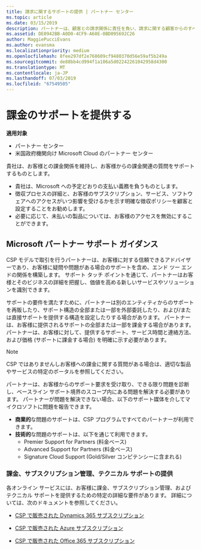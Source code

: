 ```yaml
---
title: 請求に関するサポートの提供 | パートナー センター
ms.topic: article
ms.date: 03/15/2019
description: パートナーは、顧客との請求関係に責任を負い、請求に関する顧客からのすべての質問に十分に対応する必要があります。
ms.assetid: DE0942BB-A0D0-4CF9-A60E-0BD095692C26
author: MaggiePucciEvans
ms.author: evansma
ms.localizationpriority: medium
ms.openlocfilehash: 8fee297df2e768609cf9480370d56e59af5b249a
ms.sourcegitcommit: de88bb4cd994f1a106a5d02242261042958d4300
ms.translationtype: MT
ms.contentlocale: ja-JP
ms.lasthandoff: 07/03/2019
ms.locfileid: "67549505"
---
```

# <a name="provide-billing-support"></a>課金のサポートを提供する

**適用対象**

-  パートナー センター
-  米国政府機関向け Microsoft Cloud のパートナー センター


貴社は、お客様との課金関係を維持し、お客様からの課金関連の質問をサポートするものとします。

-   貴社は、Microsoft への予定どおりの支払い義務を負うものとします。
-   徴収プロセスの詳細と、お客様のサブスクリプション、サービス、ソフトウェアへのアクセスがいつ影響を受けるかを示す明確な徴収ポリシーを顧客と設定することをお勧めします。
-   必要に応じて、未払いの製品については、お客様のアクセスを無効にすることができます。

## <a name="microsoft-partner-support-guidance"></a>Microsoft パートナー サポート ガイダンス

CSP モデルで取引を行うパートナーは、お客様に対する信頼できるアドバイザーであり、お客様に疑問や問題がある場合のサポートを含め、エンド ツー エンドの関係を構築します。 サポート タッチ ポイントを通じて、パートナーはお客様とそのビジネスの詳細を把握し、価値を高める新しいサービスやソリューションを識別できます。

サポートの要件を満たすために、パートナーは別のエンティティからのサポートを再販したり、サポート構造の全部または一部を外部委託したり、および/または直接サポートを提供する構造を設定したりする場合があります。  パートナーは、お客様に提供されるサポートの全部または一部を課金する場合があります。 パートナーは、お客様に対して、提供するサポート、サービス時間と連絡方法、および価格 (サポートに課金する場合) を明確に示す必要があります。 

>[!Note]
>CSP ではありませんしお客様への課金に関する質問がある場合は、適切な製品やサービスの特定のポータルを参照してください。

パートナーは、お客様からのサポート要求を受け取り、できる限り問題を診断し、ベースライン サポート境界のスコープ内にある問題を解決する必要があります。 パートナーが問題を解決できない場合、以下のサポート媒体を介してマイクロソフトに問題を報告できます。

- **商業的**な問題のサポートは、CSP プログラムですべてのパートナーが利用できます。
-   **技術的**な問題のサポートは、以下を通じて利用できます。
    -   Premier Support for Partners (料金ベース)
    -   Advanced Support for Partners (料金ベース)
    -   Signature Cloud Support (Gold/Silver コンピテンシーに含まれる)

### <a name="providing-billing-subscription-management-and-technical-support"></a>課金、サブスクリプション管理、テクニカル サポートの提供 

各オンライン サービスには、お客様に課金、サブスクリプション管理、およびテクニカル サポートを提供するための特定の詳細な要件があります。 詳細については、次のドキュメントを参照してください。

-   [CSP で販売された Dynamics 365 サブスクリプション](https://www.microsoftpartnercommunity.com/t5/CSP/Microsoft-Partner-Support-Guidance/m-p/5262#M30)

-   [CSP で販売された Azure サブスクリプション](https://www.microsoftpartnercommunity.com/t5/CSP/Microsoft-Partner-Support-Guidance/m-p/5263#M31)

-   [CSP で販売された Office 365 サブスクリプション](https://www.microsoftpartnercommunity.com/t5/CSP/Microsoft-Partner-Support-Guidance/m-p/5264#M32)
 

